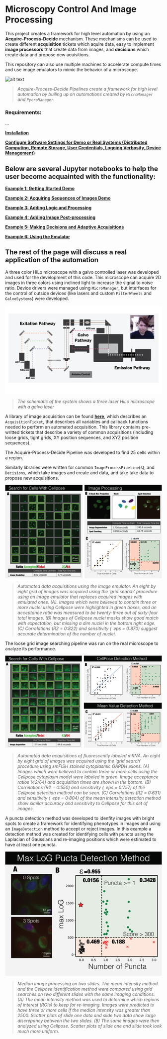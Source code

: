 # Microscopy Control And Image Processing

This project creates a framework for high level automation by using an **Acquire-Process-Decide** mechanism. These mechanisms can be used to create different **acquisition** tickets which aquire data, easy to implement **image processors** that create data from images, and **decisions** which create data and propose new acuisitions.

This repository can also use multiple machines to accelerate compute times and use image emulators to mimic the behavior of a microscope.

![alt text](https://github.com/michaelpmay/MicroscopyControlAndProcessingMe/blob/main/content/files/apd.png)
> *Acquire-Process-Decide Pipelines create a framework for high level automation by builing up on automations created by ```MicroManager``` and ```PycroManager```.*

### Requirements:
...

[](content/files/Intro.png)

[**Installation**](content/pages/installation.md)

[**Configure Software Settings for Demo or Real Systems (Distributed Computing, Remote Storage, User Credentials, Logging Verbosity, Device Management)**](content/pages/configure.md)

## Below are several Jupyter notebooks to help the user become acquainted with the functionality: 

[**Example 1: Getting Started Demo**](notebooks/Example1_Getting_Started_Demo.ipynb)

[**Example 2: Acquiring Sequences of Images Demo**](notebooks/Example2_Acquiring_Sequences_Of_Images_Demo.ipynb)

[**Example 3: Adding Logic and Processing**](notebooks/Example3_Adding_Logic_And_Processing.ipynb)

[**Example 4: Adding Image Post-processing**](notebooks/Example4_Adding_Image_PostProcessing.ipynb)

[**Example 5: Making Decisions and Adaptive Acquisitions**](notebooks/Example5_MakingDecisionsAndAdaptiveAcquisitions.ipynb)

[**Example 6: Using the Emulator**](notebooks/Example6_Using_The_emulator.ipynb)

## The rest of the page will discuss a real application of the automation

A three color HiLo microscope with a galvo controlled laser was developed and used for the development of this code. This microscope can acquire 2D images in three colors using inclined light to increase the signal to noise ratio. Device drivers were managed using ```MicroManager```, but interfaces for the control of outside devices (like lasers and custom ```FilterWheels``` and ```GalvoSystems```) were developed. 

![alt text](https://github.com/MunskyGroup/MicroscopyControlAndProcessing/blob/main/content/files/cartoon.png)
> *The schematic of the system shows a three laser HiLo microscope with a galvo laser*

A library of image acquisition can be found [**here**](content/pages/modeling.md), which describes an ```AcquisitionTicket```, that describes all variables and callback functions needed to perform an automated acquisition. This library contains pre-writted tickets that describe a variety of common acquisitions (including loose grids, tight grids, XY position sequences, and  XYZ position sequences).

The Acquire-Process-Decide Pipeline was developed to find 25 cells within a region. 

Similarly libraries were written for common ```ImageProcessPipeline```(s), and ```Decisions```, which take images and create and data, and take take data to propose new acquisitions.

![alt text](https://github.com/MunskyGroup/MicroscopyControlAndProcessing/blob/main/content/files/emulated.png)
> *Automated data acquisitions using the image emulator. An eight by eight grid of images
was acquired using the ‘grid search’ procedure using an image emulator that replaces acquired images with
emulated ones. (A). Images which were believed to contain three or more nuclei using Cellpose were
highlighted in green boxes, and an acceptance ratio was measured to be twenty-three out of sixty-four total
images. (B) Images of Cellpose nuclei masks show good match with expectation, but missing a dim nuclei
in the bottom right edge. (C) Correlations (R2 = 0:822) and sensitivity ( eps = 0:870) suggest accurate
determination of the number of nuclei.*

The loose grid image searching pipeline was run on the real microscope to analyze its performance.

![alt text](https://github.com/MunskyGroup/MicroscopyControlAndProcessing/blob/main/content/files/real.png)
> *Automated data acquisitions of fluorescently labeled mRNA. An eight by eight grid of
images was acquired using the ‘grid search’ procedure using smFISH stained cytoplasmic GAPDH exons.
(A) Images which were believed to contain three or more cells using the Cellpose cytoplasm model were
labeled in green. Image acceptance ratios (42/64) and acquisition times are shown in the bottom. (B)
Correlations (R2 = 0:550) and sensitivity ( eps = 0:757) of the Cellpose detection method can be seen. (C)
Correlations (R2 = 0:631) and sensitivity ( eps = 0:804) of the mean intensity detection method show similar
accuracy and sensitivity to Cellpose for this set of images.*

A puncta detection method was developed to idenfity images with bright spots to create a framework for identifying phenotypes in images and using an ```ImageDetection``` method to accept or reject images. In this example a detection method was created for identifying cells with puncta using the Laplacian of Gaussians and re-imaging positions which were estimated to have at least one puncta. 

![alt text](https://github.com/MunskyGroup/MicroscopyControlAndProcessing/blob/main/content/files/puncta.png)
>  *Median image processing on two slides. The mean intensity method and the Cellpose identification
method were compared using grid searches on two different slides with the same imaging conditions.
(A) The mean intensity method was used to determine which regions of interest (ROIs) to keep for re-imaging.
Images were predicted to have three or more cells if the median intensity was greater than 2500.
Scatter plots of slide one data and slide two data show large discrepancy between the two slides. (B) The
same images were then analyzed using Cellpose. Scatter plots of slide one and slide took look much more
uniform.*
